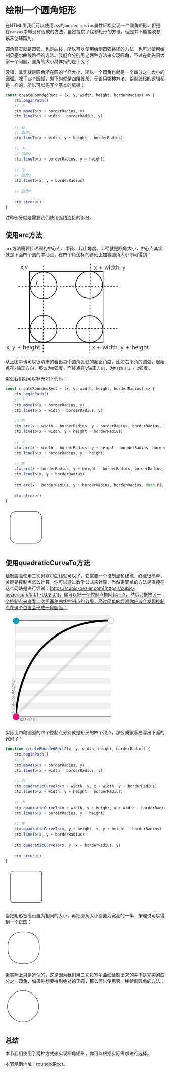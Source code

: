 # 绘制一个圆角矩形

在HTML里我们可以使用`css`的`border-radius`属性轻松实现一个圆角矩形，但是在`canvas`中却没有现成的方法，虽然提供了绘制矩形的方法，但是并不能接收参数来创建圆角。

圆角其实就是圆弧，也是曲线，所以可以使用绘制圆弧路径的方法，也可以使用绘制贝塞尔曲线路径的方法。我们会分别用这两种方法来实现圆角，不过在此先问大家一个问题，圆角的大小具体指的是什么？

没错，其实就是圆角所在圆的半径大小，所以一个圆角也就是一个四分之一大小的圆弧。除了四个圆弧，剩下的就是四段线段，无论用哪种方法，绘制线段的逻辑都是一样的，所以可以先写个基本的框架：

```js
const createRoundedRect = (x, y, width, height, borderRadius) => {
    ctx.beginPath()
    // 上
    ctx.moveTo(x + borderRadius, y)
    ctx.lineTo(x + width - borderRadius, y)

    // 右
    // 圆角1
    ctx.lineTo(x + width, y + height - borderRadius)

    // 下
    // 圆角2
    ctx.lineTo(x + borderRadius, y + height)

    // 左
    // 圆角3
    ctx.lineTo(x, y + borderRadius)
    
    // 圆角4
    
    ctx.stroke()
}
```

注释部分就是需要我们使用弧线连接的部分。

## 使用arc方法

`arc`方法需要传递圆的中心点、半径、起止角度。半径就是圆角大小，中心点其实就是下面四个圆的中心点，在四个角坐标的基础上加减圆角大小即可得到：

![image-20231024165653869](./assets/image-20231024165653869.png)

从上图中也可以很清晰的看出每个圆角弧线的起止角度，比如右下角的圆弧，起始点在`x`轴正方向，那么为`0`弧度，而终点在y轴正方向，为`Math.PI / 2`弧度。

那么我们就可以补充如下代码：

```js
const createRoundedRect = (x, y, width, height, borderRadius) => {
    ctx.beginPath()
    // 上
    ctx.moveTo(x + borderRadius, y)
    ctx.lineTo(x + width - borderRadius, y)

    // 右
    ctx.arc(x + width - borderRadius, y + borderRadius, borderRadius, 3 * Math.PI / 2, 0)
    ctx.lineTo(x + width, y + height - borderRadius)

    // 下
    ctx.arc(x + width - borderRadius, y + height - borderRadius, borderRadius, 0, Math.PI / 2)
    ctx.lineTo(x + borderRadius, y + height)

    // 左
    ctx.arc(x + borderRadius, y + height - borderRadius, borderRadius, Math.PI / 2, Math.PI)
    ctx.lineTo(x, y + borderRadius)

    ctx.arc(x + borderRadius, y + borderRadius, borderRadius, Math.PI, 3 * Math.PI / 2)

    ctx.stroke()
}
```

![image-20231024170041305](./assets/image-20231024170041305.png)

## 使用quadraticCurveTo方法

绘制圆弧使用二次贝塞尔曲线就可以了，它需要一个控制点和终点，终点很简单，关键是控制点怎么计算，你可以通过数学公式来计算，当然更简单的方法是直接在这个网站是进行尝试：[https://cubic-bezier.com](https://cubic-bezier.com/#.01,-0.02,0,1)，你可以把一个控制点拖回起止点，然后只拖拽另一个控制点来查看二次贝塞尔曲线控制点的效果，经过简单的尝试你应该会发现控制点在这个位置会形成一段圆弧：

![image-20231024170710536](./assets/image-20231024170710536.png)

实际上四段圆弧的四个控制点分别就是矩形的四个顶点，那么就很容易写出下面的代码了：

```js
function createRoundedRect2(x, y, width, height, borderRadius) {
    ctx.beginPath()
    // 上
    ctx.moveTo(x + borderRadius, y)
    ctx.lineTo(x + width - borderRadius, y)

    // 右
    ctx.quadraticCurveTo(x + width, y, x + width, y + borderRadius)
    ctx.lineTo(x + width, y + height - borderRadius)

    // 下
    ctx.quadraticCurveTo(x + width, y + height, x + width - borderRadius, y + height)
    ctx.lineTo(x + borderRadius, y + height)

    // 左
    ctx.quadraticCurveTo(x, y + height, x, y + height - borderRadius)
    ctx.lineTo(x, y + borderRadius)

    ctx.quadraticCurveTo(x, y, x + borderRadius, y)

    ctx.stroke()
}
```

![image-20231109104631746](./assets/image-20231109104631746.png)

当把矩形宽高设置为相同的大小，再把圆角大小设置为宽高的一半，按理说可以得到一个正圆：

![image-20231024171350371](./assets/image-20231024171350371.png)

但实际上只是近似的，这是因为我们用二次贝塞尔曲线绘制出来的并不是完美的四分之一圆角，如果你想要得到绝对的正圆，那么可以使用第一种绘制圆角的方法：

![image-20231109110823983](./assets/image-20231109110823983.png)

## 总结

本节我们使用了两种方式来实现圆角矩形，你可以根据实际需求进行选择。

本节示例地址：[roundedRect](https://wanglin2.github.io/canvas-demos/#/roundedRect)。